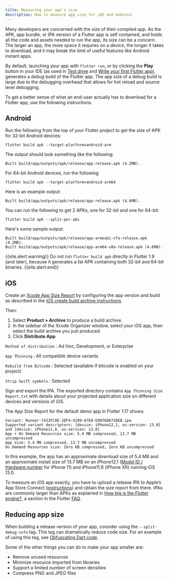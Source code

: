 ```yaml
---
title: Measuring your app's size
description: How to measure app size for iOS and Android.
---
```


Many developers are concerned with the size of their
compiled app. As the APK, app bundle, or IPA version
of a Flutter app is self contained, and holds all the
code and assets needed to run the app, its size
can be a concern. The larger an app, the more space
it requires on a device, the longer it takes to download,
and it may break the limit of useful features
like Android instant apps.

By default, launching your app with `flutter run`,
or by clicking the **Play** button in your IDE
(as used in [Test drive][] and
[Write your first Flutter app][]),
generates a _debug_ build of the Flutter app.
The app size of a debug build is large due to
the debugging overhead that allows for hot reload
and source level debugging.

To get a better sense of what an end-user actually
has to download for a Flutter app, use the
following instructions.

## Android

Run the following from the top of your Flutter project
to get the size of APK for 32-bit Android devices:

```shell
flutter build apk --target-platform=android-arm
```

The output should look something like the following:

```shell
Built build/app/outputs/apk/release/app-release.apk (4.2MB).
```

For 64-bit Android devices, run the following:

```shell
flutter build apk --target-platform=android-arm64
```

Here is an example output:

```shell
Built build/app/outputs/apk/release/app-release.apk (4.6MB).
```

You can run the following to get 2 APKs,
one for 32-bit and one for 64-bit:

```shell
flutter build apk --split-per-abi
```

Here's some sample output:

```shell
Built build/app/outputs/apk/release/app-armeabi-v7a-release.apk (4.2MB).
Built build/app/outputs/apk/release/app-arm64-v8a-release.apk (4.6MB).
```

{{site.alert.warning}}
  Do not run `flutter build apk` directly in Flutter 1.9
  (and later), because it generates a fat APK
  containing both 32-bit and 64-bit binaries.
{{site.alert.end}}

## iOS

Create an [Xcode App Size Report][]
by configuring the app version and build
as described in the [iOS create build archive instructions][].

Then:

1. Select **Product > Archive** to produce a build archive.
1. In the sidebar of the Xcode Organizer window, select your iOS app,
   then select the build archive you just produced.
1. Click **Distribute App**.

`Method of distribution`
: Ad Hoc, Development, or Enterprise

`App Thinning`
: All compatible device variants

`Rebuild from Bitcode`
: Selected (available if bitcode is enabled on your project)

`Strip Swift symbols`
: Selected

Sign and export the IPA. The exported directory contains
`App Thinning Size Report.txt` with details about your projected
application size on different devices and versions of iOS.

The App Size Report for the default demo app in Flutter 1.17 shows:
```
Variant: Runner-7433FC8E-1DF4-4299-A7E8-E00768671BEB.ipa
Supported variant descriptors: [device: iPhone12,1, os-version: 13.0] and [device: iPhone11,8, os-version: 13.0]
App + On Demand Resources size: 5.4 MB compressed, 13.7 MB uncompressed
App size: 5.4 MB compressed, 13.7 MB uncompressed
On Demand Resources size: Zero KB compressed, Zero KB uncompressed
```

In this example, the app has an approximate
download size of 5.4 MB and an approximate
install size of 13.7 MB on an iPhone12,1 ([Model ID / Hardware
number][] for iPhone 11)
and iPhone11,8 (iPhone XR) running iOS 13.0.

To measure an iOS app exactly,
you have to upload a release IPA to Apple’s
App Store Connect ([instructions][])
and obtain the size report from there.
IPAs are commonly larger than APKs as explained
in [How big is the Flutter engine?][], a
section in the Flutter [FAQ][].

## Reducing app size

When building a release version of your app,
consider using the `--split-debug-info` tag.
This tag can dramatically reduce code size.
For an example of using this tag, see
[Obfuscating Dart code][].

Some of the other things you can do to make your app smaller
are:

* Remove unused resources
* Minimize resource imported from libraries
* Support a limited number of screen densities
* Compress PNG and JPEG files


[FAQ]: /docs/resources/faq
[How big is the Flutter engine?]: /docs/resources/faq#how-big-is-the-flutter-engine
[instructions]: /docs/deployment/ios
[Xcode App Size Report]: https://developer.apple.com/documentation/xcode/reducing_your_app_s_size#3458589
[iOS create build archive instructions]: /docs/deployment/ios#create-a-build-archive
[Model ID / Hardware number]: https://en.wikipedia.org/wiki/List_of_iOS_devices#Models
[Obfuscating Dart code]: /docs/deployment/obfuscate
[Test drive]: /docs/get-started/test-drive
[Write your first Flutter app]: /docs/get-started/codelab
